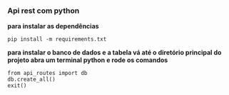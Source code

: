 ### Api rest com python


**para instalar as dependências**

`pip install -m requirements.txt`


**para instalar o banco de dados e a tabela vá até o diretório principal do projeto abra um terminal python e rode os comandos**

 `from api_routes import db`    
 `db.create_all()`    
 `exit()`    


